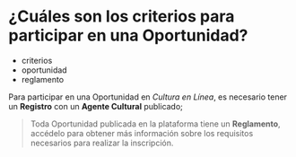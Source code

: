 # ¿Cuáles son los criterios para participar en una Oportunidad?

- criterios
- oportunidad
- reglamento

Para participar en una Oportunidad en *Cultura en Línea*, es necesario tener un **Registro** con un **Agente Cultural** publicado;

> Toda Oportunidad publicada en la plataforma tiene un **Reglamento**, accédelo para obtener más información sobre los requisitos necesarios para realizar la inscripción.
